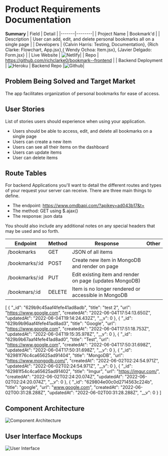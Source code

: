 # Product Requirements Documentation

**Summary**
| Field | Detail |
|-------|--------|
| Project Name | Bookmark'd |
| Description | User can add, edit, and delete personal bookmarks all on a single page |
| Developers | {Calvin Harris: Testing, Documentation}, {Rich Clarke: Flowchart, App.jsx},{ Wendy Ochoa: Item.jsx}, {Javier Delgado: Form.jsx} |
| Live Website | ![Netlify](https://629be03c7ea5354f2169c5cb--fascinating-zuccutto-f14945.netlify.app/)|
| Repo | https://github.com/richclarke0/bookmark--frontend |
| Backend Deployment | ![Heroku](https://bookmark--backend.herokuapp.com/bookmarks)
| Backend Repo  |![Github](https://github.com/Vanillajaviscript/bookmark--backend)|

## Problem Being Solved and Target Market

The app facilitates organization of personal bookmarks for ease of access.

## User Stories

List of stories users should experience when using your application.

- Users should be able to access, edit, and delete all bookmarks on a single page
- Users can create a new item
- Users can see all their items on the dashboard
- Users can update items
- User can delete items

## Route Tables

For backend Applications you'll want to detail the different routes and types of your request your server can receive. There are three main things to define.

- The endpoint: https://www.omdbapi.com/?apikey=ad043b17&t=
- The method: GET using $.ajax()
- The response: json data

You should also include any additional notes on any special headers that may be used and so forth.

| Endpoint | Method | Response | Other |
| -------- | ------ | -------- | ----- |
| /bookmarks | GET | JSON of all items | |
| /bookmarks/:id | POST | Create new item in MongoDB and render on page
| /bookmarks/:id | PUT |Edit existing item and render on page (updates MongoDB)
| /bookmars/:id | DELETE | Item is no longer rendered or accessible in MongoDB

[
  {
    "_id": "629b9c45aaf4fefe41ad8adb",
    "title": "test 2",
    "url": "https://www.google.com",
    "createdAt": "2022-06-04T17:54:13.650Z",
    "updatedAt": "2022-06-04T19:14:24.432Z",
    "__v": 0
  },
  {
    "_id": "629b9b96aaf4fefe41ad8ad3",
    "title": "Google",
    "url": "https://www.google.com",
    "createdAt": "2022-06-04T17:51:18.753Z",
    "updatedAt": "2022-06-04T19:15:35.978Z",
    "__v": 0
  },
  {
    "_id": "629b9b67aaf4fefe41ad8ad0",
    "title": "Test",
    "url": "https://www.google.com",
    "createdAt": "2022-06-04T17:50:31.698Z",
    "updatedAt": "2022-06-04T17:50:31.698Z",
    "__v": 0
  },
  {
    "_id": "62981f76c4ca65625ad91404",
    "title": "MongoDB",
    "url": "https://www.mongodb.com/",
    "createdAt": "2022-06-02T02:24:54.971Z",
    "updatedAt": "2022-06-02T02:24:54.971Z",
    "__v": 0
  },
  {
    "_id": "62981f54c4ca65625ad91402",
    "title": "Imgur",
    "url": "https://imgur.com/",
    "createdAt": "2022-06-02T02:24:20.074Z",
    "updatedAt": "2022-06-02T02:24:20.074Z",
    "__v": 0
  },
  {
    "_id": "629804e00c0d2714563c224b",
    "title": "google",
    "url": "www.google.com",
    "createdAt": "2022-06-02T00:31:28.288Z",
    "updatedAt": "2022-06-02T00:31:28.288Z",
    "__v": 0
  }
]

## Component Architecture

![Component Architecture](https://docs.google.com/drawings/d/1gwjxKWcQtQr5W70Zx4YCaRANZ9-MVS0x_8EGTGQf6lU/edit?usp=sharing)

## User Interface Mockups

![User Interface](https://i.imgur.com/wCJovTV.png)